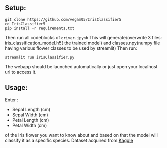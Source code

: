 ## Setup:
```
git clone https://github.com/vegam05/IrisClassifier5
cd IrisClassifier5
pip install -r requirements.txt
```
Then run all codeblocks of ```driver.ipynb```
This will generate/overwrite 3 files: iris_classification_model.h5( the trained model) and classes.npy(numpy file having various flower classes to be used by streamlit)
Then run:
```
streamlit run irisClassifier.py
```
The webapp should be launched automatically or just open your localhost url to access it.
## Usage:
Enter :
* Sepal Length (cm)
* Sepal Width (cm)
* Petal Length (cm)
* Petal Width (cm)
  
of the Iris flower you want to know about and based on that the model will classify it as a specific species.
Dataset acquired from:[Kaggle](https://www.kaggle.com/datasets/uciml/iris)


